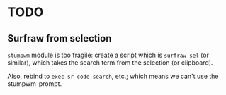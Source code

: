 # TODO

## Surfraw from selection

`stumpwm` module is too fragile: create a script which is `surfraw-sel` (or
similar), which takes the search term from the selection (or clipboard).

Also, rebind to `exec sr code-search`, etc.; which means we can't use the
stumpwm-prompt.
